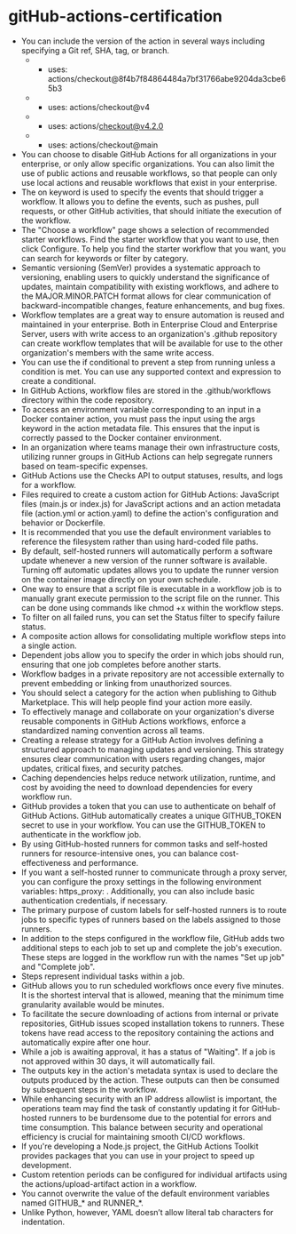 # gitHub-actions-certification
* You can include the version of the action in several ways including specifying a Git ref, SHA, tag, or branch.
  * - uses: actions/checkout@8f4b7f84864484a7bf31766abe9204da3cbe65b3
  * - uses: actions/checkout@v4
  * - uses: actions/checkout@v4.2.0
  * - uses: actions/checkout@main
* You can choose to disable GitHub Actions for all organizations in your enterprise, or only allow specific organizations. You can also limit the use of public actions and reusable workflows, so that people can only use local actions and reusable workflows that exist in your enterprise.
* The on keyword is used to specify the events that should trigger a workflow. It allows you to define the events, such as pushes, pull requests, or other GitHub activities, that should initiate the execution of the workflow.
* The "Choose a workflow" page shows a selection of recommended starter workflows. Find the starter workflow that you want to use, then click Configure. To help you find the starter workflow that you want, you can search for keywords or filter by category.
* Semantic versioning (SemVer) provides a systematic approach to versioning, enabling users to quickly understand the significance of updates, maintain compatibility with existing workflows, and adhere to the MAJOR.MINOR.PATCH format allows for clear communication of backward-incompatible changes, feature enhancements, and bug fixes.
* Workflow templates are a great way to ensure automation is reused and maintained in your enterprise. Both in Enterprise Cloud and Enterprise Server, users with write access to an organization's .github repository can create workflow templates that will be available for use to the other organization's members with the same write access.
* You can use the if conditional to prevent a step from running unless a condition is met. You can use any supported context and expression to create a conditional.
* In GitHub Actions, workflow files are stored in the .github/workflows directory within the code repository.
* To access an environment variable corresponding to an input in a Docker container action, you must pass the input using the args keyword in the action metadata file. This ensures that the input is correctly passed to the Docker container environment.
* In an organization where teams manage their own infrastructure costs, utilizing runner groups in GitHub Actions can help segregate runners based on team-specific expenses.
* GitHub Actions use the Checks API to output statuses, results, and logs for a workflow.
* Files required to create a custom action for GitHub Actions: JavaScript files (main.js or index.js) for JavaScript actions and an action metadata file (action.yml or action.yaml) to define the action's configuration and behavior or Dockerfile.
* It is recommended that you use the default environment variables to reference the filesystem rather than using hard-coded file paths.
* By default, self-hosted runners will automatically perform a software update whenever a new version of the runner software is available. Turning off automatic updates allows you to update the runner version on the container image directly on your own schedule.
* One way to ensure that a script file is executable in a workflow job is to manually grant execute permission to the script file on the runner. This can be done using commands like chmod +x within the workflow steps.
* To filter on all failed runs, you can set the Status filter to specify failure status.
* A composite action allows for consolidating multiple workflow steps into a single action.
* Dependent jobs allow you to specify the order in which jobs should run, ensuring that one job completes before another starts.
* Workflow badges in a private repository are not accessible externally to prevent embedding or linking from unauthorized sources.
* You should select a category for the action when publishing to Github Marketplace. This will help people find your action more easily.
* To effectively manage and collaborate on your organization's diverse reusable components in GitHub Actions workflows, enforce a standardized naming convention across all teams.
* Creating a release strategy for a GitHub Action involves defining a structured approach to managing updates and versioning. This strategy ensures clear communication with users regarding changes, major updates, critical fixes, and security patches.
* Caching dependencies helps reduce network utilization, runtime, and cost by avoiding the need to download dependencies for every workflow run.
* GitHub provides a token that you can use to authenticate on behalf of GitHub Actions. GitHub automatically creates a unique GITHUB_TOKEN secret to use in your workflow. You can use the GITHUB_TOKEN to authenticate in the workflow job.
* By using GitHub-hosted runners for common tasks and self-hosted runners for resource-intensive ones, you can balance cost-effectiveness and performance.
* If you want a self-hosted runner to communicate through a proxy server, you can configure the proxy settings in the following environment variables: https_proxy: <proxy URL for traffic>. Additionally, you can also include basic authentication credentials, if necessary.
* The primary purpose of custom labels for self-hosted runners is to route jobs to specific types of runners based on the labels assigned to those runners.
* In addition to the steps configured in the workflow file, GitHub adds two additional steps to each job to set up and complete the job's execution. These steps are logged in the workflow run with the names "Set up job" and "Complete job".
* Steps represent individual tasks within a job.
* GitHub allows you to run scheduled workflows once every five minutes. It is the shortest interval that is allowed, meaning that the minimum time granularity available would be minutes.
* To facilitate the secure downloading of actions from internal or private repositories, GitHub issues scoped installation tokens to runners. These tokens have read access to the repository containing the actions and automatically expire after one hour.
* While a job is awaiting approval, it has a status of "Waiting". If a job is not approved within 30 days, it will automatically fail.
* The outputs key in the action's metadata syntax is used to declare the outputs produced by the action. These outputs can then be consumed by subsequent steps in the workflow.
* While enhancing security with an IP address allowlist is important, the operations team may find the task of constantly updating it for GitHub-hosted runners to be burdensome due to the potential for errors and time consumption. This balance between security and operational efficiency is crucial for maintaining smooth CI/CD workflows.
* If you're developing a Node.js project, the GitHub Actions Toolkit provides packages that you can use in your project to speed up development.
* Custom retention periods can be configured for individual artifacts using the actions/upload-artifact action in a workflow.
* You cannot overwrite the value of the default environment variables named GITHUB_* and RUNNER_*.
* Unlike Python, however, YAML doesn’t allow literal tab characters for indentation.
